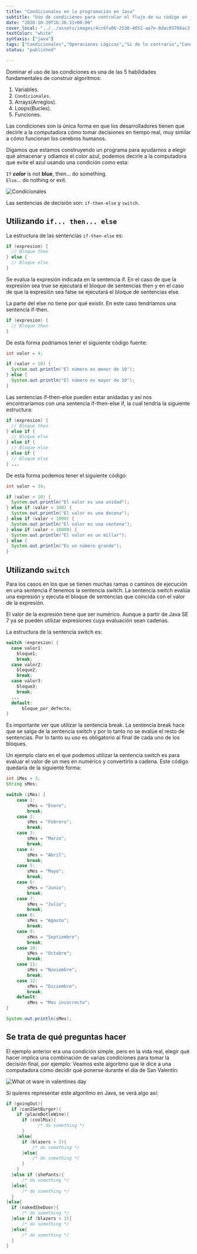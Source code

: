 ```yaml
---
title: "Condicionales en la programación en Java"
subtitle: "Uso de condiciones para controlar el flujo de su código en java"
date: "2020-10-19T16:36:31+00:00"
cover_local: "../../assets/images/4cc6fa0b-2530-4052-aa7e-8dac03788ac3.png"
textColor: "white"
syntaxis: ["java"]
tags: ["Condicionales","Operaciones Lógicas","Si de lo contrario","Condición","Java"]
status: "published"

---
```


Dominar el uso de las condiciones es una de las 5 habilidades fundamentales de construir algoritmos:

1. Variables.
2. `Condicionales`.
3. Arrays(Arreglos).
4. Loops(Bucles).
5. Funciones.

Las condiciones son la única forma en que los desarrolladores tienen que decirle a la computadora cómo tomar decisiones en tiempo real, muy similar a cómo funcionan los cerebros humanos.

Digamos que estamos construyendo un programa para ayudarnos a elegir qué almacenar y odiamos el color azul, podemos decirle a la computadora que evite el azul usando una condición como esta:
  
  
`If` ***color*** is not **blue**, then... do something.  
`Else`... do nothing or exit.
  
![Condicionales](../../assets/images/e73b673e-d744-45a7-a1ed-61a1dae49560.png)

Las sentencias de decisión son: `if-then-else` y `switch`.

## Utilizando `if... then... else`

La estructura de las sentencias `if-then-else` es:

```java
if (expresion) {
  // Bloque then
} else {
  // Bloque else
}
```

Se evalua la expresión indicada en la sentencia if. En el caso de que la expresión sea true se ejecutará el bloque de sentencias then y en el caso de que la expresión sea false se ejecutará el bloque de sentencias else.

La parte del else no tiene por qué existir. En este caso tendríamos una sentencia if-then.

```java
if (expresion) {
  // Bloque then
}
```

De esta forma podríamos tener el siguiente código fuente:

```java
int valor = 4;

if (valor < 10) {
  System.out.println("El número es menor de 10");
} else {
  System.out.println("El número es mayor de 10");
}
```

Las sentencias if-then-else pueden estar anidadas y así nos encontraríamos con una sentencia if-then-else if, la cual tendría la siguiente estructura:

```java
if (expresion) {
  // Bloque then
} else if {
  // Bloque else
} else if {
  // Bloque else
} else if {
  // Bloque else
} ...
```

De esta forma podemos tener el siguiente código:

```java
int valor = 14;

if (valor < 10) {
  System.out.println("El valor es una unidad");
} else if (valor < 100) {
  System.out.println("El valor es una decena");
} else if (valor < 1000) {
  System.out.println("El valor es una centena");
} else if (valor < 10000) {
  System.out.println("El valor es un millar");
} else {
  System.out.println("Es un número grande");
}
```

## Utilizando `switch`

Para los casos en los que se tienen muchas ramas o caminos de ejecución en una sentencia if tenemos la sentencia switch. La sentencia switch evalúa una expresión y ejecuta el bloque de sentencias que coincida con el valor de la expresión.

El valor de la expresión tiene que ser numérico. Aunque a partir de Java SE 7 ya se pueden utilizar expresiones cuya evaluación sean cadenas.

La estructura de la sentencia switch es:
```java
switch (expresion) {
  case valor1:
    bloque1;
    break;
  case valor2:
    bloque2;
    break;
  case valor3:
    bloque3;
    break;
  ...
  default:
      bloque_por_defecto;
}
```

Es importante ver que utilizar la sentencia break. La sentencia break hace que se salga de la sentencia switch y por lo tanto no se evalúe el resto de sentencias. Por lo tanto su uso es obligatorio al final de cada uno de los bloques.

Un ejemplo claro en el que podemos utilizar la sentencia switch es para evaluar el valor de un mes en numérico y convertirlo a cadena. Este código quedaría de la siguiente forma:

```java
int iMes = 3;
String sMes;

switch (iMes) {
    case 1:
        sMes = "Enero";
        break;
    case 2:
        sMes = "Febrero";
        break;
    case 3:
        sMes = "Marzo";
        break;
    case 4:
        sMes = "Abril";
        break;
    case 5:
        sMes = "Mayo";
        break;
    case 6:
        sMes = "Junio";
        break;
    case 7:
        sMes = "Julio";
        break;
    case 8:
        sMes = "Agosto";
        break;
    case 9:
        sMes = "Septiembre";
        break;
    case 10:
        sMes = "Octubre";
        break;
    case 11:
        sMes = "Noviembre";
        break;
    case 12:
        sMes = "Diciembre";
        break;
    default:
        sMes = "Mes incorrecto";
}

System.out.println(sMes);
```

## Se trata de qué preguntas hacer

El ejemplo anterior era una condición simple, pero en la vida real, elegir qué hacer implica una combinación de varias condiciones para tomar la decisión final, por ejemplo: Veamos este algoritmo que le dice a una computadora cómo decidir qué ponerse durante el día de San Valentín:

![What ot ware in valentines day](../../assets/images/87f2be86-32c3-4bfc-8db4-dbd0d979e4d3.jpeg)

Si quieres representar este algoritmo en Java, se verá algo así:

```java
if (goingOut){
  if (canIGetBurger){
    if (placeBotleWine){
      if (coolMix){
            /* do something */
      }
    }else{
      if (blazers > 3){
          /* do something */
      }else{
          /* do something */
      }
    }
  }else if (shePants){
      /* do something */
  }else{
      /* do something */
  }
}else{
  if (nakedSheDoor){
      /* do something */
  }else if (blazers > 3){
      /* do something */
  }else{
      /* do something */
  }
}
```

